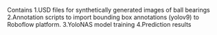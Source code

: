 Contains 
1.USD files for synthetically generated images of ball bearings
2.Annotation scripts to import bounding box annotations (yolov9) to Roboflow platform.
3.YoloNAS model training 
4.Prediction results
